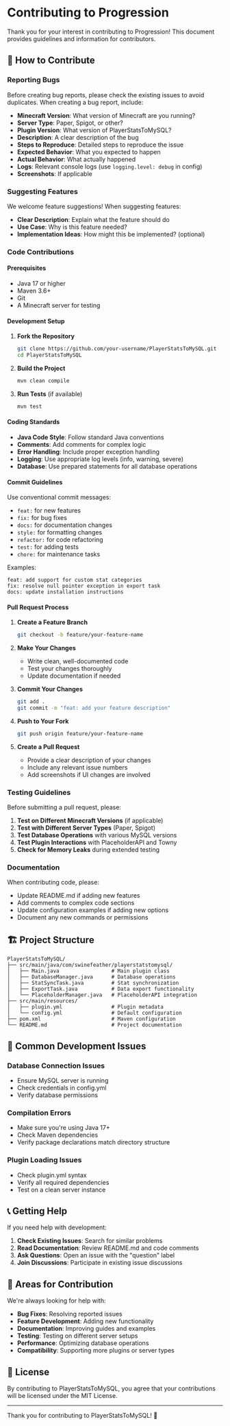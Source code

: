 # Contributing to Progression

Thank you for your interest in contributing to Progression! This document provides guidelines and information for contributors.

## 🤝 How to Contribute

### Reporting Bugs

Before creating bug reports, please check the existing issues to avoid duplicates. When creating a bug report, include:

- **Minecraft Version**: What version of Minecraft are you running?
- **Server Type**: Paper, Spigot, or other?
- **Plugin Version**: What version of PlayerStatsToMySQL?
- **Description**: A clear description of the bug
- **Steps to Reproduce**: Detailed steps to reproduce the issue
- **Expected Behavior**: What you expected to happen
- **Actual Behavior**: What actually happened
- **Logs**: Relevant console logs (use `logging.level: debug` in config)
- **Screenshots**: If applicable

### Suggesting Features

We welcome feature suggestions! When suggesting features:

- **Clear Description**: Explain what the feature should do
- **Use Case**: Why is this feature needed?
- **Implementation Ideas**: How might this be implemented? (optional)

### Code Contributions

#### Prerequisites

- Java 17 or higher
- Maven 3.6+
- Git
- A Minecraft server for testing

#### Development Setup

1. **Fork the Repository**
   ```bash
   git clone https://github.com/your-username/PlayerStatsToMySQL.git
   cd PlayerStatsToMySQL
   ```

2. **Build the Project**
   ```bash
   mvn clean compile
   ```

3. **Run Tests** (if available)
   ```bash
   mvn test
   ```

#### Coding Standards

- **Java Code Style**: Follow standard Java conventions
- **Comments**: Add comments for complex logic
- **Error Handling**: Include proper exception handling
- **Logging**: Use appropriate log levels (info, warning, severe)
- **Database**: Use prepared statements for all database operations

#### Commit Guidelines

Use conventional commit messages:

- `feat:` for new features
- `fix:` for bug fixes
- `docs:` for documentation changes
- `style:` for formatting changes
- `refactor:` for code refactoring
- `test:` for adding tests
- `chore:` for maintenance tasks

Examples:
```
feat: add support for custom stat categories
fix: resolve null pointer exception in export task
docs: update installation instructions
```

#### Pull Request Process

1. **Create a Feature Branch**
   ```bash
   git checkout -b feature/your-feature-name
   ```

2. **Make Your Changes**
   - Write clean, well-documented code
   - Test your changes thoroughly
   - Update documentation if needed

3. **Commit Your Changes**
   ```bash
   git add .
   git commit -m "feat: add your feature description"
   ```

4. **Push to Your Fork**
   ```bash
   git push origin feature/your-feature-name
   ```

5. **Create a Pull Request**
   - Provide a clear description of your changes
   - Include any relevant issue numbers
   - Add screenshots if UI changes are involved

### Testing Guidelines

Before submitting a pull request, please:

1. **Test on Different Minecraft Versions** (if applicable)
2. **Test with Different Server Types** (Paper, Spigot)
3. **Test Database Operations** with various MySQL versions
4. **Test Plugin Interactions** with PlaceholderAPI and Towny
5. **Check for Memory Leaks** during extended testing

### Documentation

When contributing code, please:

- Update README.md if adding new features
- Add comments to complex code sections
- Update configuration examples if adding new options
- Document any new commands or permissions

## 🏗️ Project Structure

```
PlayerStatsToMySQL/
├── src/main/java/com/swinefeather/playerstatstomysql/
│   ├── Main.java                 # Main plugin class
│   ├── DatabaseManager.java      # Database operations
│   ├── StatSyncTask.java         # Stat synchronization
│   ├── ExportTask.java           # Data export functionality
│   └── PlaceholderManager.java   # PlaceholderAPI integration
├── src/main/resources/
│   ├── plugin.yml                # Plugin metadata
│   └── config.yml                # Default configuration
├── pom.xml                       # Maven configuration
└── README.md                     # Project documentation
```

## 🐛 Common Development Issues

### Database Connection Issues
- Ensure MySQL server is running
- Check credentials in config.yml
- Verify database permissions

### Compilation Errors
- Make sure you're using Java 17+
- Check Maven dependencies
- Verify package declarations match directory structure

### Plugin Loading Issues
- Check plugin.yml syntax
- Verify all required dependencies
- Test on a clean server instance

## 📞 Getting Help

If you need help with development:

1. **Check Existing Issues**: Search for similar problems
2. **Read Documentation**: Review README.md and code comments
3. **Ask Questions**: Open an issue with the "question" label
4. **Join Discussions**: Participate in existing issue discussions

## 🎯 Areas for Contribution

We're always looking for help with:

- **Bug Fixes**: Resolving reported issues
- **Feature Development**: Adding new functionality
- **Documentation**: Improving guides and examples
- **Testing**: Testing on different server setups
- **Performance**: Optimizing database operations
- **Compatibility**: Supporting more plugins or server types

## 📄 License

By contributing to PlayerStatsToMySQL, you agree that your contributions will be licensed under the MIT License.

---

Thank you for contributing to PlayerStatsToMySQL! 🎉 